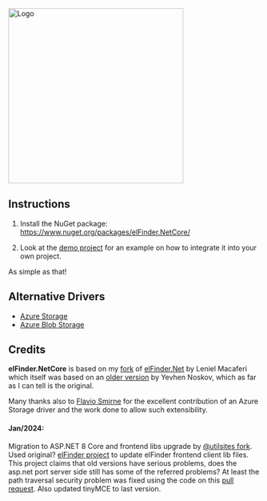 <img src="https://github.com/gordon-matt/elFinder.NetCore/blob/master/_Misc/Logo.png" alt="Logo" width="350" />

## Instructions

1. Install the NuGet package: https://www.nuget.org/packages/elFinder.NetCore/

2. Look at the [demo project](https://github.com/gordon-matt/elFinder.NetCore/tree/master/elFinder.NetCore.Web) for an example on how to integrate it into your own project.

As simple as that!

## Alternative Drivers

- [Azure Storage](https://github.com/fsmirne/elFinder.NetCore.AzureStorage)
- [Azure Blob Storage](https://github.com/brunomel/elFinder.NetCore.AzureBlobStorage)

## Credits

**elFinder.NetCore** is based on my [fork](https://github.com/gordon-matt/elFinder.Net) of [elFinder.Net](https://github.com/leniel/elFinder.Net) by Leniel Macaferi which itself was based on an [older version](https://github.com/EvgenNoskov/Elfinder.NET) by Yevhen Noskov, which as far as I can tell is the original.

Many thanks also to [Flavio Smirne](https://github.com/fsmirne) for the excellent contribution of an Azure Storage driver and the work done to allow such extensibility.

#### Jan/2024:
Migration to ASP.NET 8 Core and frontend libs upgrade by [@utilsites fork](https://github.com/utilsites/elFinder.NetCore/tree/upgrade-net8-and-clientlibs).
Used original? [elFinder project](https://github.com/Studio-42/elFinder) to update elFinder frontend client lib files. This project claims that old versions have serious problems, does the asp.net port server side still has some of the referred problems? At least the path traversal security problem was fixed using the code on this [pull request](https://github.com/gordon-matt/elFinder.NetCore/pull/73).
Also updated tinyMCE to last version.
